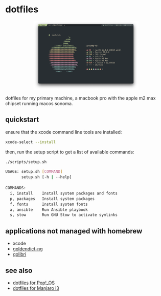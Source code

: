 # dotfiles

<p align="center" width="100%">
<img src="./screenshots/neofetch.png" alt="neofetch" width="65%" />
</p>

dotfiles for my primary machine, a macbook pro with the apple m2 max chipset running macos sonoma.

## quickstart

ensure that the xcode command line tools are installed:

```sh
xcode-select --install
```

then, run the setup script to get a list of available commands:

```sh
./scripts/setup.sh
```

```sh
USAGE: setup.sh [COMMAND]
       setup.sh [-h | --help]

COMMANDS:
  i, install    Install system packages and fonts
  p, packages   Install system packages
  f, fonts      Install system fonts
  a, ansible    Run Ansible playbook
  s, stow       Run GNU Stow to activate symlinks
```

## applications not managed with homebrew

- xcode
- [goldendict-ng](https://github.com/xiaoyifang/goldendict-ng)
- [qolibri](https://github.com/mvf/qolibri)

## see also

- [dotfiles for Pop!\_OS](https://github.com/grcekh/dotfiles/tree/pop)
- [dotfiles for Manjaro i3](https://github.com/grcekh/dotfiles/tree/manjaro)
